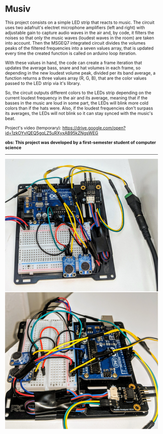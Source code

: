 # Musiv

This project consists on a simple LED strip that reacts to music. The circuit uses two adafruit's electret microphone amplifiers (left and right) with adjustable gain to capture audio waves in the air and, by code, it filters the noises so that only the music waves (loudest waves in the room) are taken into account. Then the MSGEQ7 integrated circuit divides the volumes peaks of the filtered frequencies into a seven values array, that is updated every time the created function is called on arduino loop iteration.

With these values in hand, the code can create a frame iteration that updates the average bass, snare and hat volumes in each frame, so depending in the new loudest volume peak, divided per its band average, a function returns a three values array (R, G, B), that are the color values passed to the LED strip via it's library. 

So, the circuit outputs different colors to the LEDs strip depending on the current loudest frequency in the air and its average, meaning that if the basses in the music are loud in some part, the LEDs will blink more cold colors than if the hats were. Also, if the loudest frequencies don't surpass its averages, the LEDs will not blink so it can stay synced with the music's beat. 

Project's video (temporary): https://drive.google.com/open?id=1zkOYvlQEQ5gqLZ5uRXyxAB95kZNgsWEG

**obs: This project was developed by a first-semester student of computer science**
_______________________________________

![Alt](https://github.com/begalv/Musiv/blob/master/docs/images/IMG_20190409_215012.jpg)
![Alt](https://github.com/begalv/Musiv/blob/master/docs/images/left.jpg)
